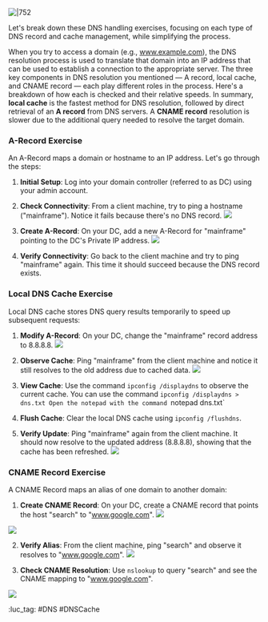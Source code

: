 ![|752](https://i.imgur.com/PMsofWO.jpeg)


Let's break down these DNS handling exercises, focusing on each type of DNS record and cache management, while simplifying the process. 

When you try to access a domain (e.g., www.example.com), the DNS resolution process is used to translate that domain into an IP address that can be used to establish a connection to the appropriate server. The three key components in DNS resolution you mentioned — A record, local cache, and CNAME record — each play different roles in the process. Here's a breakdown of how each is checked and their relative speeds. In summary, **local cache** is the fastest method for DNS resolution, followed by direct retrieval of an **A record** from DNS servers. A **CNAME record** resolution is slower due to the additional query needed to resolve the target domain.
### A-Record Exercise

An A-Record maps a domain or hostname to an IP address. Let's go through the steps:

1. **Initial Setup**: Log into your domain controller (referred to as DC) using your admin account.

2. **Check Connectivity**: From a client machine, try to ping a hostname ("mainframe"). Notice it fails because there's no DNS record.
![](https://i.imgur.com/cfSCIrt.png)

3. **Create A-Record**: On your DC, add a new A-Record for "mainframe" pointing to the DC's Private IP address.
![](https://i.imgur.com/d3a8AIs.png)

4. **Verify Connectivity**: Go back to the client machine and try to ping "mainframe" again. This time it should succeed because the DNS record exists.


### Local DNS Cache Exercise

Local DNS cache stores DNS query results temporarily to speed up subsequent requests:

1. **Modify A-Record**: On your DC, change the "mainframe" record address to 8.8.8.8.
![](https://i.imgur.com/cDIQa1U.png)

2. **Observe Cache**: Ping "mainframe" from the client machine and notice it still resolves to the old address due to cached data.
![](https://i.imgur.com/3lE4JRK.png)

3. **View Cache**: Use the command `ipconfig /displaydns` to observe the current cache.
    You can use the command `ipconfig /displaydns > dns.txt
    Open the notepad with the command `notepad dns.txt`
    
4. **Flush Cache**: Clear the local DNS cache using `ipconfig /flushdns`.
    
5. **Verify Update**: Ping "mainframe" again from the client machine. It should now resolve to the updated address (8.8.8.8), showing that the cache has been refreshed.
![](https://i.imgur.com/7OJMBmx.png)


### CNAME Record Exercise

A CNAME Record maps an alias of one domain to another domain:

1. **Create CNAME Record**: On your DC, create a CNAME record that points the host "search" to "www.google.com".
![](https://i.imgur.com/s2X2Jt8.png)


![](https://i.imgur.com/tk5DpC0.png)

2. **Verify Alias**: From the client machine, ping "search" and observe it resolves to "www.google.com".
![](https://i.imgur.com/in4jymh.png)

3. **Check CNAME Resolution**: Use `nslookup` to query "search" and see the CNAME mapping to "www.google.com".

![](https://i.imgur.com/kysgvkZ.png)

:luc_tag: #DNS #DNSCache 
